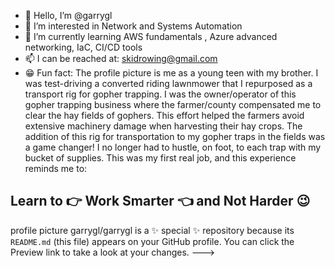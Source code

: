 - 👋 Hello, I’m @garrygl
- 👀 I’m interested in Network and Systems Automation 
- 🎒 I’m currently learning AWS fundamentals , Azure advanced networking, IaC, CI/CD tools
- 📫 I can be reached at: skidrowing@gmail.com
- 😁 Fun fact: The profile picture is me as a young teen with my brother. I was test-driving a converted riding lawnmower that I repurposed as a transport rig for gopher trapping. I was the owner/operator of this gopher trapping business where the farmer/county compensated me to clear the hay fields of gophers. This effort helped the farmers avoid extensive machinery damage when harvesting their hay crops. The addition of this rig for transportation to my gopher traps in the fields was a game changer! I no longer had to hustle, on foot, to each trap with my bucket of supplies. This was my first real job, and this experience reminds me to:
## Learn to 👉 Work Smarter 👈 and Not Harder 😉
profile picture
garrygl/garrygl is a ✨ special ✨ repository because its `README.md` (this file) appears on your GitHub profile.
You can click the Preview link to take a look at your changes.
--->
